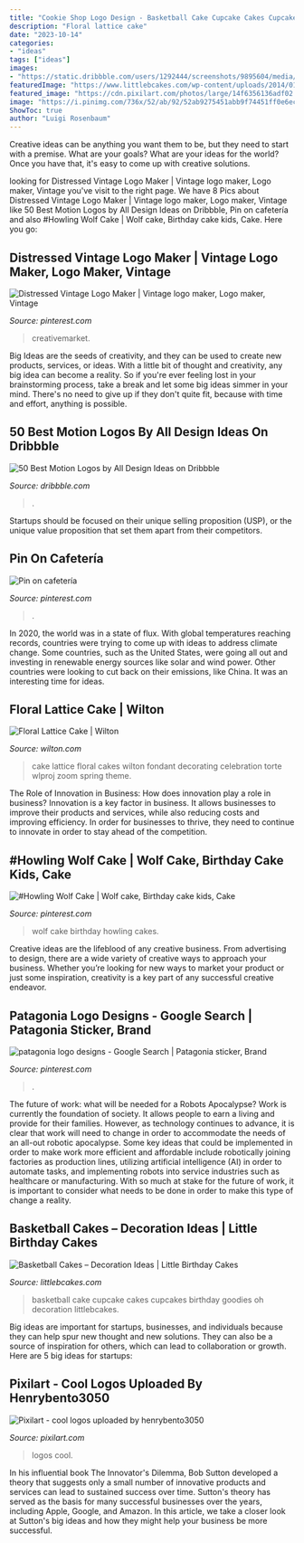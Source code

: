 ```yaml
---
title: "Cookie Shop Logo Design - Basketball Cake Cupcake Cakes Cupcakes Birthday Goodies Oh Decoration Littlebcakes"
description: "Floral lattice cake"
date: "2023-10-14"
categories:
- "ideas"
tags: ["ideas"]
images:
- "https://static.dribbble.com/users/1292444/screenshots/9895604/media/256c46b875aa93bb9586c2451fbc514f.jpg"
featuredImage: "https://www.littlebcakes.com/wp-content/uploads/2014/01/Basketball-Cupcake-Cake.jpg"
featured_image: "https://cdn.pixilart.com/photos/large/14f6356136adf02.jpg"
image: "https://i.pinimg.com/736x/52/ab/92/52ab9275451abb9f74451ff0e6ec9155.jpg"
ShowToc: true
author: "Luigi Rosenbaum"
---
```



Creative ideas can be anything you want them to be, but they need to start with a premise. What are your goals? What are your ideas for the world? Once you have that, it's easy to come up with creative solutions.

	

		
looking for Distressed Vintage Logo Maker | Vintage logo maker, Logo maker, Vintage you've visit to the right page. We have 8 Pics about Distressed Vintage Logo Maker | Vintage logo maker, Logo maker, Vintage like 50 Best Motion Logos by All Design Ideas on Dribbble, Pin on cafetería and also #Howling Wolf Cake | Wolf cake, Birthday cake kids, Cake. Here you go:
		
    
## Distressed Vintage Logo Maker | Vintage Logo Maker, Logo Maker, Vintage

<img loading=lazy src="https://i.pinimg.com/736x/52/ab/92/52ab9275451abb9f74451ff0e6ec9155.jpg" onerror="this.onerror=null;this.src='https://tse2.mm.bing.net/th?id=OIP.a4dkP4KFT32E7hrxKQUD0wHaE7&amp;pid=15.1';" alt="Distressed Vintage Logo Maker | Vintage logo maker, Logo maker, Vintage">

_Source: pinterest.com_

>creativemarket. 

	

Big Ideas are the seeds of creativity, and they can be used to create new products, services, or ideas. With a little bit of thought and creativity, any big idea can become a reality. So if you're ever feeling lost in your brainstorming process, take a break and let some big ideas simmer in your mind. There's no need to give up if they don't quite fit, because with time and effort, anything is possible.

    
## 50 Best Motion Logos By All Design Ideas On Dribbble

<img loading=lazy src="https://static.dribbble.com/users/1292444/screenshots/9895604/media/256c46b875aa93bb9586c2451fbc514f.jpg" onerror="this.onerror=null;this.src='https://tse1.mm.bing.net/th?id=OIP.1Aso01eVq-HKPzYZ4n-dDgHaFj&amp;pid=15.1';" alt="50 Best Motion Logos by All Design Ideas on Dribbble">

_Source: dribbble.com_

>. 

	

Startups should be focused on their unique selling proposition (USP), or the unique value proposition that set them apart from their competitors.

    
## Pin On Cafetería

<img loading=lazy src="https://i.pinimg.com/736x/bc/7a/51/bc7a51b0492ddf333469894416cda61e.jpg" onerror="this.onerror=null;this.src='https://tse1.mm.bing.net/th?id=OIP.j4T6SXxnwcndVFj0RpG6kgHaLH&amp;pid=15.1';" alt="Pin on cafetería">

_Source: pinterest.com_

>. 

	

In 2020, the world was in a state of flux. With global temperatures reaching records, countries were trying to come up with ideas to address climate change. Some countries, such as the United States, were going all out and investing in renewable energy sources like solar and wind power. Other countries were looking to cut back on their emissions, like China. It was an interesting time for ideas.

    
## Floral Lattice Cake | Wilton

<img loading=lazy src="https://www.wilton.com/dw/image/v2/AAWA_PRD/on/demandware.static/-/Sites-wilton-project-master/default/dw6dd715f5/images/project/WLPROJ-8068/Floral-Lattice-Cake.jpg?sw=800&amp;sh=800" onerror="this.onerror=null;this.src='https://tse3.mm.bing.net/th?id=OIP.7h6iOLEoiPE6BQtk3in0RgHaHa&amp;pid=15.1';" alt="Floral Lattice Cake | Wilton">

_Source: wilton.com_

>cake lattice floral cakes wilton fondant decorating celebration torte wlproj zoom spring theme. 

	

The Role of Innovation in Business: How does innovation play a role in business?
Innovation is a key factor in business. It allows businesses to improve their products and services, while also reducing costs and improving efficiency. In order for businesses to thrive, they need to continue to innovate in order to stay ahead of the competition.

    
## #Howling Wolf Cake | Wolf Cake, Birthday Cake Kids, Cake

<img loading=lazy src="https://i.pinimg.com/736x/f8/9d/5d/f89d5d1bf26bc6889831a73974c40683.jpg" onerror="this.onerror=null;this.src='https://tse1.mm.bing.net/th?id=OIP.3xrDopPoAW1DgHjQRYn0fAHaNK&amp;pid=15.1';" alt="#Howling Wolf Cake | Wolf cake, Birthday cake kids, Cake">

_Source: pinterest.com_

>wolf cake birthday howling cakes. 

	

Creative ideas are the lifeblood of any creative business. From advertising to design, there are a wide variety of creative ways to approach your business. Whether you’re looking for new ways to market your product or just some inspiration, creativity is a key part of any successful creative endeavor.

    
## Patagonia Logo Designs - Google Search | Patagonia Sticker, Brand

<img loading=lazy src="https://i.pinimg.com/736x/33/60/99/336099546e68feaa3f8e469541785346.jpg" onerror="this.onerror=null;this.src='https://tse2.mm.bing.net/th?id=OIP.be2wCqE9QGkG7GA1u8SxWAHaC7&amp;pid=15.1';" alt="patagonia logo designs - Google Search | Patagonia sticker, Brand">

_Source: pinterest.com_

>. 

	

The future of work: what will be needed for a Robots Apocalypse?
Work is currently the foundation of society. It allows people to earn a living and provide for their families. However, as technology continues to advance, it is clear that work will need to change in order to accommodate the needs of an all-out robotic apocalypse. Some key ideas that could be implemented in order to make work more efficient and affordable include robotically joining factories as production lines, utilizing artificial intelligence (AI) in order to automate tasks, and implementing robots into service industries such as healthcare or manufacturing. With so much at stake for the future of work, it is important to consider what needs to be done in order to make this type of change a reality.

    
## Basketball Cakes – Decoration Ideas | Little Birthday Cakes

<img loading=lazy src="https://www.littlebcakes.com/wp-content/uploads/2014/01/Basketball-Cupcake-Cake.jpg" onerror="this.onerror=null;this.src='https://tse3.mm.bing.net/th?id=OIP.jBg7Su2OtLfE5aUZGIUaugHaFj&amp;pid=15.1';" alt="Basketball Cakes – Decoration Ideas | Little Birthday Cakes">

_Source: littlebcakes.com_

>basketball cake cupcake cakes cupcakes birthday goodies oh decoration littlebcakes. 

	

Big ideas are important for startups, businesses, and individuals because they can help spur new thought and new solutions. They can also be a source of inspiration for others, which can lead to collaboration or growth. Here are 5 big ideas for startups:

    
## Pixilart - Cool Logos Uploaded By Henrybento3050

<img loading=lazy src="https://cdn.pixilart.com/photos/large/14f6356136adf02.jpg" onerror="this.onerror=null;this.src='https://tse1.mm.bing.net/th?id=OIP.pz-3GOJSXNn1g9hP01mEcQHaHa&amp;pid=15.1';" alt="Pixilart - cool logos uploaded by henrybento3050">

_Source: pixilart.com_

>logos cool. 

	

In his influential book The Innovator's Dilemma, Bob Sutton developed a theory that suggests only a small number of innovative products and services can lead to sustained success over time. Sutton's theory has served as the basis for many successful businesses over the years, including Apple, Google, and Amazon. In this article, we take a closer look at Sutton's big ideas and how they might help your business be more successful.

